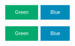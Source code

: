 <!DOCTYPE html>
<html>
<head>
<style>
.button {
  border: none;
  color: white;
  padding: 15px 32px;
 
  text-align: center;
  text-decoration: none;
  display: inline-block;
  font-size: 16px;
  margin: 4px 2px;
  cursor: pointer;
}


.button1 {background-color: #04AA6D;} /* Green */
.button2 {background-color: #008CBA;} /* Blue */
</style>
</head>
<body>




<button class="button button1">Green</button>
<button class="button button2">Blue</button><html>
    <head>
    <style>
    .button {
      border: none;
      color: white;
      padding: 15px 32px;
      text-align: center;
      text-decoration: none;
      display: inline-block;
      font-size: 16px;
      margin: 4px 2px;
      cursor: pointer;
    }
   
    .button1 {background-color: #04AA6D;} /* Green */
    .button2 {background-color: #008CBA;} /* Blue */
    </style>
    </head>
    <body>
   
   
    <button class="button button1">Green</button>
    <button class="button button2">Blue</button><html>
        <head>
        <style>
        .button {
          border: none;
          color: white;
          padding: 15px 32px;
          text-align: center;
          text-decoration: none;
          display: inline-block;
          font-size: 16px;
          margin: 4px 2px;
          cursor: pointer;
        }
       
        .button1 {background-color: #04AA6D;} /* Green */
        .button2 {background-color: #008CBA;} /* Blue */
        </style>
        </head>
        <body>
       
       
        <button class="button button1">Green</button>
        <button class="button button2">Blue</button><html>
            <head>
            <style>
            .button {
              border: none;
              color: white;
              padding: 15px 32px;
              text-align: center;
              text-decoration: none;
              display: inline-block;
              font-size: 16px;
              margin: 4px 2px;
              cursor: pointer;
            }
           
            .button1 {background-color: #04AA6D;} /* Green */
            .button2 {background-color: #008CBA;} /* Blue */
            </style>
            </head>
            <body>
           
           
            <button class="button button1">Green</button>
            <button class="button button2">Blue</button><html>
                <head>
                <style>
                .button {
                  border: none;
                  color: white;
                  padding: 15px 32px;
                  text-align: center;
                  text-decoration: none;
                  display: inline-block;
                  font-size: 16px;
                  margin: 4px 2px;
                  cursor: pointer;
                }
               
                .button1 {background-color: #04AA6D;} /* Green */
                .button2 {background-color: #008CBA;} /* Blue */
                </style>
                </head>
                <body>
               
               
                <button class="button button1">Green</button>
                <button class="button button2">Blue</button><html>
                    <head>
                    <style>
                    .button {
                      border: none;
                      color: white;
                      padding: 15px 32px;
                      text-align: center;
                      text-decoration: none;
                      display: inline-block;
                      font-size: 16px;
                      margin: 4px 2px;
                      cursor: pointer;
                    }
                   
                    .button1 {background-color: #04AA6D;} /* Green */
                    .button2 {background-color: #008CBA;} /* Blue */
                    </style>
                    </head>
                    <body>
                   
                   
                    <button class="button button1">Green</button>
                    <button class="button button2">Blue</button><html>
                        <head>
                        <style>
                        .button {
                          border: none;
                          color: white;
                          padding: 15px 32px;
                          text-align: center;
                          text-decoration: none;
                          display: inline-block;
                          font-size: 16px;
                          margin: 4px 2px;
                          cursor: pointer;
                        }
                       
                        .button1 {background-color: #04AA6D;} /* Green */
                        .button2 {background-color: #008CBA;} /* Blue */
                        </style>
                        </head>
                        <body>
                       
                       
                        <button class="button button1">Green</button>
                        <button class="button button2">Blue</button><html>
                            <head>
                            <style>
                            .button {
                              border: none;
                              color: white;
                              padding: 15px 32px;
                              text-align: center;
                              text-decoration: none;
                              display: inline-block;
                              font-size: 16px;
                              margin: 4px 2px;
                              cursor: pointer;
                            }
                           
                            .button1 {background-color: #04AA6D;} /* Green */
                            .button2 {background-color: #008CBA;} /* Blue */
                            </style>
                            </head>
                            <body>
                           
                           
                            <button class="button button1">Green</button>
                            <button class="button button2">Blue</button><html>
                                <head>
                                <style>
                                .button {
                                  border: none;
                                  color: white;
                                  padding: 15px 32px;
                                  text-align: center;
                                  text-decoration: none;
                                  display: inline-block;
                                  font-size: 16px;
                                  margin: 4px 2px;
                                  cursor: pointer;
                                }
                               
                                .button1 {background-color: #04AA6D;} /* Green */
                                .button2 {background-color: #008CBA;} /* Blue */
                                </style>
                                </head>
                                <body>
                               
                               
                                <button class="button button1">Green</button>
                                <button class="button button2">Blue</button><html>
                                    <head>
                                    <style>
                                    .button {
                                      border: none;
                                      color: white;
                                      padding: 15px 32px;
                                      text-align: center;
                                      text-decoration: none;
                                      display: inline-block;
                                      font-size: 16px;
                                      margin: 4px 2px;
                                      cursor: pointer;
                                    }
                                   
                                    .button1 {background-color: #04AA6D;} /* Green */
                                    .button2 {background-color: #008CBA;} /* Blue */
                                    </style>
                                    </head>
                                    <body>
                                   
                                   
                                    <button class="button button1">Green</button>
                                    <button class="button button2">Blue</button><html>
                                        <head>
                                        <style>
                                        .button {
                                          border: none;
                                          color: white;
                                          padding: 15px 32px;
                                          text-align: center;
                                          text-decoration: none;
                                          display: inline-block;
                                          font-size: 16px;
                                          margin: 4px 2px;
                                          cursor: pointer;
                                        }
                                       
                                        .button1 {background-color: #04AA6D;} /* Green */
                                        .button2 {background-color: #008CBA;} /* Blue */
                                        </style>
                                        </head>
                                        <body>
                                       
                                       
                                        <button class="button button1">Green</button>
                                        <button class="button button2">Blue</button><html>
                                            <head>
                                            <style>
                                            .button {
                                              border: none;
                                              color: white;
                                              padding: 15px 32px;
                                              text-align: center;
                                              text-decoration: none;
                                              display: inline-block;
                                              font-size: 16px;
                                              margin: 4px 2px;
                                              cursor: pointer;
                                            }
                                           
                                            .button1 {background-color: #04AA6D;} /* Green */
                                            .button2 {background-color: #008CBA;} /* Blue */
                                            </style>
                                            </head>
                                            <body>
                                           
                                           
                                            <button class="button button1">Green</button>
                                            <button class="button button2">Blue</button><html>
<head>
<style>
.button {
  border: none;
  color: white;
  padding: 15px 32px;
  text-align: center;
  text-decoration: none;
  display: inline-block;
  font-size: 16px;
  margin: 4px 2px;
  cursor: pointer;
}


.button1 {background-color: #04AA6D;} /* Green */
.button2 {background-color: #008CBA;} /* Blue */
</style>
</head>
<body>




<button class="button button1">Green</button>
<button class="button button2">Blue</button><html>
    <head>
    <style>
    .button {
      border: none;
      color: white;
      padding: 15px 32px;
      text-align: center;
      text-decoration: none;
      display: inline-block;
      font-size: 16px;
      margin: 4px 2px;
      cursor: pointer;
    }
   
    .button1 {background-color: #04AA6D;} /* Green */
    .button2 {background-color: #008CBA;} /* Blue */
    </style>
    </head>
    <body>
   
   
    <button class="button button1">Green</button>
    <button class="button button2">Blue</button><html>
        <head>
        <style>
        .button {
          border: none;
          color: white;
          padding: 15px 32px;
          text-align: center;
          text-decoration: none;
          display: inline-block;
          font-size: 16px;
          margin: 4px 2px;
          cursor: pointer;
        }
       
        .button1 {background-color: #04AA6D;} /* Green */
        .button2 {background-color: #008CBA;} /* Blue */
        </style>
        </head>
        <body>
       
       
        <button class="button button1">Green</button>
        <button class="button button2">Blue</button><html>
            <head>
            <style>
            .button {
              border: none;
              color: white;
              padding: 15px 32px;
              text-align: center;
              text-decoration: none;
              display: inline-block;
              font-size: 16px;
              margin: 4px 2px;
              cursor: pointer;
            }
           
            .button1 {background-color: #04AA6D;} /* Green */
            .button2 {background-color: #008CBA;} /* Blue */
            </style>
            </head>
            <body>
           
           
            <button class="button button1">Green</button>
            <button class="button button2">Blue</button><html>
                <head>
                <style>
                .button {
                  border: none;
                  color: white;
                  padding: 15px 32px;
                  text-align: center;
                  text-decoration: none;
                  display: inline-block;
                  font-size: 16px;
                  margin: 4px 2px;
                  cursor: pointer;
                }
               
                .button1 {background-color: #04AA6D;} /* Green */
                .button2 {background-color: #008CBA;} /* Blue */
                </style>
                </head>
                <body>
               
               
                <button class="button button1">Green</button>
                <button class="button button2">Blue</button><html>
                    <head>
                    <style>
                    .button {
                      border: none;
                      color: white;
                      padding: 15px 32px;
                      text-align: center;
                      text-decoration: none;
                      display: inline-block;
                      font-size: 16px;
                      margin: 4px 2px;
                      cursor: pointer;
                    }
                   
                    .button1 {background-color: #04AA6D;} /* Green */
                    .button2 {background-color: #008CBA;} /* Blue */
                    </style>
                    </head>
                    <body>
                   
                   
                    <button class="button button1">Green</button>
                    <button class="button button2">Blue</button><html>
                        <head>
                        <style>
                        .button {
                          border: none;
                          color: white;
                          padding: 15px 32px;
                          text-align: center;
                          text-decoration: none;
                          display: inline-block;
                          font-size: 16px;
                          margin: 4px 2px;
                          cursor: pointer;
                        }
                       
                        .button1 {background-color: #04AA6D;} /* Green */
                        .button2 {background-color: #008CBA;} /* Blue */
                        </style>
                        </head>
                        <body>
                       
                       
                        <button class="button button1">Green</button>
                        <button class="button button2">Blue</button><html>
                            <head>
                            <style>
                            .button {
                              border: none;
                              color: white;
                              padding: 15px 32px;
                              text-align: center;
                              text-decoration: none;
                              display: inline-block;
                              font-size: 16px;
                              margin: 4px 2px;
                              cursor: pointer;
                            }
                           
                            .button1 {background-color: #04AA6D;} /* Green */
                            .button2 {background-color: #008CBA;} /* Blue */
                            </style>
                            </head>
                            <body>
                           
                           
                            <button class="button button1">Green</button>
                            <button class="button button2">Blue</button><html>
                                <head>
                                <style>
                                .button {
                                  border: none;
                                  color: white;
                                  padding: 15px 32px;
                                  text-align: center;
                                  text-decoration: none;
                                  display: inline-block;
                                  font-size: 16px;
                                  margin: 4px 2px;
                                  cursor: pointer;
                                }
                               
                                .button1 {background-color: #04AA6D;} /* Green */
                                .button2 {background-color: #008CBA;} /* Blue */
                                </style>
                                </head>
                                <body>
                               
                               
                                <button class="button button1">Green</button>
                                <button class="button button2">Blue</button><html>
                                    <head>
                                    <style>
                                    .button {
                                      border: none;
                                      color: white;
                                      padding: 15px 32px;
                                      text-align: center;
                                      text-decoration: none;
                                      display: inline-block;
                                      font-size: 16px;
                                      margin: 4px 2px;
                                      cursor: pointer;
                                    }
                                   
                                    .button1 {background-color: #04AA6D;} /* Green */
                                    .button2 {background-color: #008CBA;} /* Blue */
                                    </style>
                                    </head>
                                    <body>
                                   
                                   
                                    <button class="button button1">Green</button>
                                    <button class="button button2">Blue</button><html>
                                        <head>
                                        <style>
                                        .button {
                                          border: none;
                                          color: white;
                                          padding: 15px 32px;
                                          text-align: center;
                                          text-decoration: none;
                                          display: inline-block;
                                          font-size: 16px;
                                          margin: 4px 2px;
                                          cursor: pointer;
                                        }
                                       
                                        .button1 {background-color: #04AA6D;} /* Green */
                                        .button2 {background-color: #008CBA;} /* Blue */
                                        </style>
                                        </head>
                                        <body>
                                       
                                       
                                        <button class="button button1">Green</button>
                                        <button class="button button2">Blue</button><html>
                                            <head>
                                            <style>
                                            .button {
                                              border: none;
                                              color: white;
                                              padding: 15px 32px;
                                              text-align: center;
                                              text-decoration: none;
                                              display: inline-block;
                                              font-size: 16px;
                                              margin: 4px 2px;
                                              cursor: pointer;
                                            }
                                           
                                            .button1 {background-color: #04AA6D;} /* Green */
                                            .button2 {background-color: #008CBA;} /* Blue */
                                            </style>
                                            </head>
                                            <body>
                                           
                                           
                                            <button class="button button1">Green</button>
                                            <button class="button button2">Blue</button><html>
                                                <head>
                                                <style>
                                                .button {
                                                  border: none;
                                                  color: white;
                                                  padding: 15px 32px;
                                                  text-align: center;
                                                  text-decoration: none;
                                                  display: inline-block;
                                                  font-size: 16px;
                                                  margin: 4px 2px;
                                                  cursor: pointer;
                                                }
                                               
                                                .button1 {background-color: #04AA6D;} /* Green */
                                                .button2 {background-color: #008CBA;} /* Blue */
                                                </style>
                                                </head>
                                                <body>
                                               
                                               
                                                <button class="button button1">Green</button>
                                                <button class="button button2">Blue</button><html>
                                                    <head>
                                                    <style>
                                                    .button {
                                                      border: none;
                                                      color: white;
                                                      padding: 15px 32px;
                                                      text-align: center;
                                                      text-decoration: none;
                                                      display: inline-block;
                                                      font-size: 16px;
                                                      margin: 4px 2px;
                                                      cursor: pointer;
                                                    }
                                                   
                                                    .button1 {background-color: #04AA6D;} /* Green */
                                                    .button2 {background-color: #008CBA;} /* Blue */
                                                    </style>
                                                    </head>
                                                    <body>
                                                   
                                                   
                                                    <button class="button button1">Green</button>
                                                    <button class="button button2">Blue</button><html>
                                                        <head>
                                                        <style>
                                                        .button {
                                                          border: none;
                                                          color: white;
                                                          padding: 15px 32px;
                                                          text-align: center;
                                                          text-decoration: none;
                                                          display: inline-block;
                                                          font-size: 16px;
                                                          margin: 4px 2px;
                                                          cursor: pointer;
                                                        }
                                                       
                                                        .button1 {background-color: #04AA6D;} /* Green */
                                                        .button2 {background-color: #008CBA;} /* Blue */
                                                        </style>
                                                        </head>
                                                        <body>
                                                       
                                                       
                                                        <button class="button button1">Green</button>
                                                        <button class="button button2">Blue</button><html>
                                                            <head>
                                                            <style>
                                                            .button {
                                                              border: none;
                                                              color: white;
                                                              padding: 15px 32px;
                                                              text-align: center;
                                                              text-decoration: none;
                                                              display: inline-block;
                                                              font-size: 16px;
                                                              margin: 4px 2px;
                                                              cursor: pointer;
                                                            }
                                                           
                                                            .button1 {background-color: #04AA6D;} /* Green */
                                                            .button2 {background-color: #008CBA;} /* Blue */
                                                            </style>
                                                            </head>
                                                            <body>
                                                           
                                                           
                                                            <button class="button button1">Green</button>
                                                            <button class="button button2">Blue</button><html>
                                                                <head>
                                                                <style>
                                                                .button {
                                                                  border: none;
                                                                  color: white;
                                                                  padding: 15px 32px;
                                                                  text-align: center;
                                                                  text-decoration: none;
                                                                  display: inline-block;
                                                                  font-size: 16px;
                                                                  margin: 4px 2px;
                                                                  cursor: pointer;
                                                                }
                                                               
                                                                .button1 {background-color: #04AA6D;} /* Green */
                                                                .button2 {background-color: #008CBA;} /* Blue */
                                                                </style>
                                                                </head>
                                                                <body>
                                                               
                                                               
                                                                <button class="button button1">Green</button>
                                                                <button class="button button2">Blue</button><html>
                                                                    <head>
                                                                    <style>
                                                                    .button {
                                                                      border: none;
                                                                      color: white;
                                                                      padding: 15px 32px;
                                                                      text-align: center;
                                                                      text-decoration: none;
                                                                      display: inline-block;
                                                                      font-size: 16px;
                                                                      margin: 4px 2px;
                                                                      cursor: pointer;
                                                                    }
                                                                   
                                                                    .button1 {background-color: #04AA6D;} /* Green */
                                                                    .button2 {background-color: #008CBA;} /* Blue */
                                                                    </style>
                                                                    </head>
                                                                    <body>
                                                                   
                                                                   
                                                                    <button class="button button1">Green</button>
                                                                    <button class="button button2">Blue</button><html>
                                                                        <head>
                                                                        <style>
                                                                        .button {
                                                                          border: none;
                                                                          color: white;
                                                                          padding: 15px 32px;
                                                                          text-align: center;
                                                                          text-decoration: none;
                                                                          display: inline-block;
                                                                          font-size: 16px;
                                                                          margin: 4px 2px;
                                                                          cursor: pointer;
                                                                        }
                                                                       
                                                                        .button1 {background-color: #04AA6D;} /* Green */
                                                                        .button2 {background-color: #008CBA;} /* Blue */
                                                                        </style>
                                                                        </head>
                                                                        <body>
                                                                       
                                                                       
                                                                        <button class="button button1">Green</button>
                                                                        <button class="button button2">Blue</button><html>
                                                                            <head>
                                                                            <style>
                                                                            .button {
                                                                              border: none;
                                                                              color: white;
                                                                              padding: 15px 32px;
                                                                              text-align: center;
                                                                              text-decoration: none;
                                                                              display: inline-block;
                                                                              font-size: 16px;
                                                                              margin: 4px 2px;
                                                                              cursor: pointer;
                                                                            }
                                                                           
                                                                            .button1 {background-color: #04AA6D;} /* Green */
                                                                            .button2 {background-color: #008CBA;} /* Blue */
                                                                            </style>
                                                                            </head>
                                                                            <body>
                                                                           
                                                                           
                                                                            <button class="button button1">Green</button>
                                                                            <button class="button button2">Blue</button><html>
                                                                                <head>
                                                                                <style>
                                                                                .button {
                                                                                  border: none;
                                                                                  color: white;
                                                                                  padding: 15px 32px;
                                                                                  text-align: center;
                                                                                  text-decoration: none;
                                                                                  display: inline-block;
                                                                                  font-size: 16px;
                                                                                  margin: 4px 2px;
                                                                                  cursor: pointer;
                                                                                }
                                                                               
                                                                                .button1 {background-color: #04AA6D;} /* Green */
                                                                                .button2 {background-color: #008CBA;} /* Blue */
                                                                                </style>
                                                                                </head>
                                                                                <body>
                                                                               
                                                                               
                                                                                <button class="button button1">Green</button>
                                                                                <button class="button button2">Blue</button><html>
                                                                                    <head>
                                                                                    <style>
                                                                                    .button {
                                                                                      border: none;
                                                                                      color: white;
                                                                                      padding: 15px 32px;
                                                                                      text-align: center;
                                                                                      text-decoration: none;
                                                                                      display: inline-block;
                                                                                      font-size: 16px;
                                                                                      margin: 4px 2px;
                                                                                      cursor: pointer;
                                                                                    }
                                                                                   
                                                                                    .button1 {background-color: #04AA6D;} /* Green */
                                                                                    .button2 {background-color: #008CBA;} /* Blue */
                                                                                    </style>
                                                                                    </head>
                                                                                    <body>
                                                                                   
                                                                                   
                                                                                    <button class="button button1">Green</button>
                                                                                    <button class="button button2">Blue</button><html>
                                                                                        <head>
                                                                                        <style>
                                                                                        .button {
                                                                                          border: none;
                                                                                          color: white;
                                                                                          padding: 15px 32px;
                                                                                          text-align: center;
                                                                                          text-decoration: none;
                                                                                          display: inline-block;
                                                                                          font-size: 16px;
                                                                                          margin: 4px 2px;
                                                                                          cursor: pointer;
                                                                                        }
                                                                                       
                                                                                        .button1 {background-color: #04AA6D;} /* Green */
                                                                                        .button2 {background-color: #008CBA;} /* Blue */
                                                                                        </style>
                                                                                        </head>
                                                                                        <body>
                                                                                       
                                                                                       
                                                                                        <button class="button button1">Green</button>
                                                                                        <button class="button button2">Blue</button><html>
                                                                                            <head>
                                                                                            <style>
                                                                                            .button {
                                                                                              border: none;
                                                                                              color: white;
                                                                                              padding: 15px 32px;
                                                                                              text-align: center;
                                                                                              text-decoration: none;
                                                                                              display: inline-block;
                                                                                              font-size: 16px;
                                                                                              margin: 4px 2px;
                                                                                              cursor: pointer;
                                                                                            }
                                                                                           
                                                                                            .button1 {background-color: #04AA6D;} /* Green */
                                                                                            .button2 {background-color: #008CBA;} /* Blue */
                                                                                            </style>
                                                                                            </head>
                                                                                            <body>
                                                                                           
                                                                                           
                                                                                            <button class="button button1">Green</button>
                                                                                            <button class="button button2">Blue</button><html>
                                                                                                <head>
                                                                                                <style>
                                                                                                .button {
                                                                                                  border: none;
                                                                                                  color: white;
                                                                                                  padding: 15px 32px;
                                                                                                  text-align: center;
                                                                                                  text-decoration: none;
                                                                                                  display: inline-block;
                                                                                                  font-size: 16px;
                                                                                                  margin: 4px 2px;
                                                                                                  cursor: pointer;
                                                                                                }
                                                                                               
                                                                                                .button1 {background-color: #04AA6D;} /* Green */
                                                                                                .button2 {background-color: #008CBA;} /* Blue */
                                                                                                </style>
                                                                                                </head>
                                                                                                <body>
                                                                                               
                                                                                               
                                                                                                <button class="button button1">Green</button>
                                                                                                <button class="button button2">Blue</button><html>
                                                                                                    <head>
                                                                                                    <style>
                                                                                                    .button {
                                                                                                      border: none;
                                                                                                      color: white;
                                                                                                      padding: 15px 32px;
                                                                                                      text-align: center;
                                                                                                      text-decoration: none;
                                                                                                      display: inline-block;
                                                                                                      font-size: 16px;
                                                                                                      margin: 4px 2px;
                                                                                                      cursor: pointer;
                                                                                                    }
                                                                                                   
                                                                                                    .button1 {background-color: #04AA6D;} /* Green */
                                                                                                    .button2 {background-color: #008CBA;} /* Blue */
                                                                                                    </style>
                                                                                                    </head>
                                                                                                    <body>
                                                                                                   
                                                                                                   
                                                                                                    <button class="button button1">Green</button>
                                                                                                    <button class="button button2">Blue</button><html>
                                                                                                        <head>
                                                                                                        <style>
                                                                                                        .button {
                                                                                                          border: none;
                                                                                                          color: white;
                                                                                                          padding: 15px 32px;
                                                                                                          text-align: center;
                                                                                                          text-decoration: none;
                                                                                                          display: inline-block;
                                                                                                          font-size: 16px;
                                                                                                          margin: 4px 2px;
                                                                                                          cursor: pointer;
                                                                                                        }
                                                                                                       
                                                                                                        .button1 {background-color: #04AA6D;} /* Green */
                                                                                                        .button2 {background-color: #008CBA;} /* Blue */
                                                                                                        </style>
                                                                                                        </head>
                                                                                                        <body>
                                                                                                       
                                                                                                       
                                                                                                        <button class="button button1">Green</button>
                                                                                                        <button class="button button2">Blue</button><html>
                                                                                                            <head>
                                                                                                            <style>
                                                                                                            .button {
                                                                                                              border: none;
                                                                                                              color: white;
                                                                                                              padding: 15px 32px;
                                                                                                              text-align: center;
                                                                                                              text-decoration: none;
                                                                                                              display: inline-block;
                                                                                                              font-size: 16px;
                                                                                                              margin: 4px 2px;
                                                                                                              cursor: pointer;
                                                                                                            }
                                                                                                           
                                                                                                            .button1 {background-color: #04AA6D;} /* Green */
                                                                                                            .button2 {background-color: #008CBA;} /* Blue */
                                                                                                            </style>
                                                                                                            </head>
                                                                                                            <body>
                                                                                                           
                                                                                                           
                                                                                                            <button class="button button1">Green</button>
                                                                                                            <button class="button button2">Blue</button><html>
                                                                                                                <head>
                                                                                                                <style>
                                                                                                                .button {
                                                                                                                  border: none;
                                                                                                                  color: white;
                                                                                                                  padding: 15px 32px;
                                                                                                                  text-align: center;
                                                                                                                  text-decoration: none;
                                                                                                                  display: inline-block;
                                                                                                                  font-size: 16px;
                                                                                                                  margin: 4px 2px;
                                                                                                                  cursor: pointer;
                                                                                                                }
                                                                                                               
                                                                                                                .button1 {background-color: #04AA6D;} /* Green */
                                                                                                                .button2 {background-color: #008CBA;} /* Blue */
                                                                                                                </style>
                                                                                                                </head>
                                                                                                                <body>
                                                                                                               
                                                                                                               
                                                                                                                <button class="button button1">Green</button>
                                                                                                                <button class="button button2">Blue</button><html>
                                                                                                                    <head>
                                                                                                                    <style>
                                                                                                                    .button {
                                                                                                                      border: none;
                                                                                                                      color: white;
                                                                                                                      padding: 15px 32px;
                                                                                                                      text-align: center;
                                                                                                                      text-decoration: none;
                                                                                                                      display: inline-block;
                                                                                                                      font-size: 16px;
                                                                                                                      margin: 4px 2px;
                                                                                                                      cursor: pointer;
                                                                                                                    }
                                                                                                                   
                                                                                                                    .button1 {background-color: #04AA6D;} /* Green */
                                                                                                                    .button2 {background-color: #008CBA;} /* Blue */
                                                                                                                    </style>
                                                                                                                    </head>
